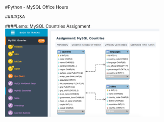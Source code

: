 #Python - MySQL Office Hours

####Q&A

####Lemo: MySQL Countries Assignment
![alt text](MySQLCountries.png "Countries ERD")
